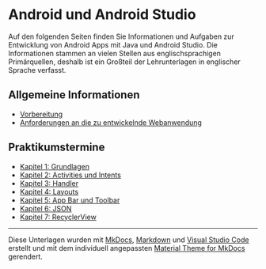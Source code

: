 #  Android und Android Studio

<!-- Stand: 2019-03-18 -->

Auf den folgenden Seiten finden Sie Informationen und Aufgaben zur Entwicklung von Android Apps mit Java und Android Studio.
Die Informationen stammen an vielen Stellen aus englischsprachigen Primärquellen, deshalb ist ein Großteil der Lehrunterlagen in englischer Sprache verfasst.

## Allgemeine Informationen

* [Vorbereitung](vorbereitung.md)
* [Anforderungen an die zu entwickelnde Webanwendung](anforderungen.md)

## Praktikumstermine

* [Kapitel 1: Grundlagen](grundlagen.md) 
* [Kapitel 2: Activities und Intents](activities.md) 
* [Kapitel 3: Handler](handler.md) 
* [Kapitel 4: Layouts](index.md) 
* [Kapitel 5: App Bar und Toolbar](actionbar.md) 
* [Kapitel 6: JSON](json.md) 
* [Kapitel 7: RecyclerView](recycler_view.md) 


----
Diese Unterlagen wurden mit [MkDocs](http://mkdocs.org), [Markdown](https://en.wikipedia.org/wiki/Markdown) und [Visual Studio Code](https://code.visualstudio.com/) erstellt und mit dem individuell angepassten [Material Theme for MkDocs](https://squidfunk.github.io/mkdocs-material/) gerendert.
